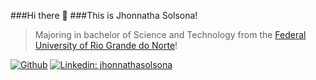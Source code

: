 ###Hi there 👋
###This is Jhonnatha Solsona!

> Majoring in bachelor of Science and Technology from the <a href="https://ufrn.br/en">Federal University of Rio Grande do Norte</a>!

[![Github](https://img.shields.io/badge/GitHub-100000?style=for-the-badge&logo=github&logoColor=white)](https://github.com/yJFelipeSS)
[![Linkedin: jhonnathasolsona](https://img.shields.io/badge/LinkedIn-0077B5?style=for-the-badge&logo=linkedin&logoColor=white)](https://www.linkedin.com/in/jhonnatha-solsona-405064178/)

